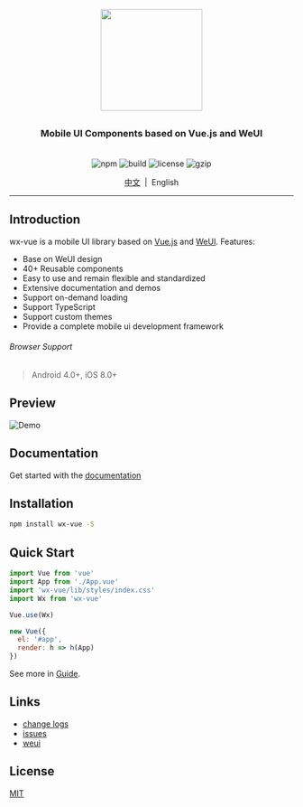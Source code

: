 <p align="center">
  <img src="https://alex8088.github.io/assets/wxvue-logo.png" width="180px" height="180px">
</p>

<h3 align="center" style="margin: 30px 0 35px;">Mobile UI Components based on Vue.js and WeUI</h3>

<p align="center">
  <img src="https://img.shields.io/badge/npm-3.0.0-yellow.svg" alt="npm" />
  <img src="https://img.shields.io/badge/build-passing-blue.svg" alt="build" />
  <img src="https://img.shields.io/badge/license-MIT-green.svg" alt="license" />
  <img src="https://img.shields.io/badge/gzip-45kb-orange.svg" alt="gzip" />
</p>

<p align="center">
  <a href="./README.md">中文</a>&nbsp;&nbsp;|&nbsp;&nbsp;English
</p>

---

## Introduction

wx-vue is a mobile UI library based on [Vue.js](http://vuejs.org/) and [WeUI](https://weui.io/). Features:

- Base on WeUI design
- 40+ Reusable components
- Easy to use and remain flexible and standardized
- Extensive documentation and demos
- Support on-demand loading
- Support TypeScript
- Support custom themes
- Provide a complete mobile ui development framework

###### Browser Support

> Android 4.0+, iOS 8.0+

## Preview

![Demo](https://alex8088.github.io/assets/wxvue-qrcode.png)

## Documentation

Get started with the [documentation](https://alex8088.github.io/wxvue/docs)

## Installation

```bash
npm install wx-vue -S
```

## Quick Start

``` javascript
import Vue from 'vue'
import App from './App.vue'
import 'wx-vue/lib/styles/index.css'
import Wx from 'wx-vue'

Vue.use(Wx)

new Vue({
  el: '#app',
  render: h => h(App)
})
```

See more in [Guide](https://alex8088.github.io/wxvue/docs/guide/quickstart.html).

## Links

- [change logs](./CHANGELOG.md)
- [issues](https://github.com/alex8088/wx-vue/issues)
- [weui](https://weui.io/)

## License

[MIT](./LICENSE)
